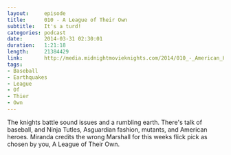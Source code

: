 ```yaml
---
layout:     episode
title:      010 - A League of Their Own
subtitle:   It's a turd!
categories: podcast
date:       2014-03-31 02:30:01
duration:   1:21:18
length:     21384429
link:       http://media.midnightmovieknights.com/2014/010_-_American_Hustle.m4a
tags:
- Baseball
- Earthquakes
- League
- Of
- Thier
- Own
---
```

The knights battle sound issues and a rumbling earth. There's talk of baseball, and Ninja Tutles, Asguardian fashion, mutants, and American heroes. Miranda credits the wrong Marshall for this weeks flick pick as chosen by you, A League of Their Own.
